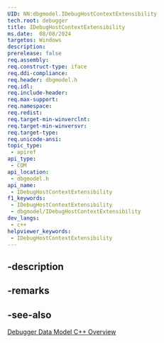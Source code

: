 ```yaml
---
UID: NN:dbgmodel.IDebugHostContextExtensibility
tech.root: debugger
title: IDebugHostContextExtensibility 
ms.date:  08/08/2024
targetos: Windows
description: 
prerelease: false
req.assembly: 
req.construct-type: iface
req.ddi-compliance: 
req.header: dbgmodel.h
req.idl: 
req.include-header: 
req.max-support: 
req.namespace: 
req.redist: 
req.target-min-winverclnt: 
req.target-min-winversvr: 
req.target-type: 
req.unicode-ansi: 
topic_type:
 - apiref
api_type:
 - COM
api_location:
 - dbgmodel.h
api_name:
 - IDebugHostContextExtensibility
f1_keywords:
 - IDebugHostContextExtensibility
 - dbgmodel/IDebugHostContextExtensibility
dev_langs:
 - c++
helpviewer_keywords:
 - IDebugHostContextExtensibility
---
```


## -description

## -remarks

## -see-also

[Debugger Data Model C++ Overview](/windows-hardware/drivers/debugger/data-model-cpp-overview)
